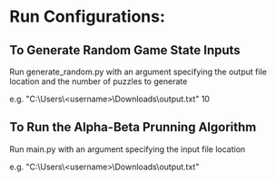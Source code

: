 # Run Configurations:

## To Generate Random Game State Inputs

Run generate_random.py with an argument specifying the output file location and the number of puzzles to generate

e.g. "C:\\Users\\\<username>\\Downloads\\output.txt" 10


## To Run the Alpha-Beta Prunning Algorithm

Run main.py with an argument specifying the input file location

e.g. "C:\\Users\\\<username>\\Downloads\\output.txt"
